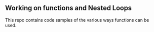 ## Working on functions and Nested Loops
This repo contains code samples of the various ways functions can be used.
